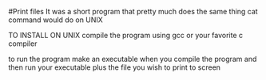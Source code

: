 #Print files
It was a short program that pretty much does the same thing cat command would do on UNIX

TO INSTALL ON UNIX
compile the program using gcc or your favorite c compiler 

to run the program make an executable when you compile the program and then run your executable plus the file you wish to print to screen
